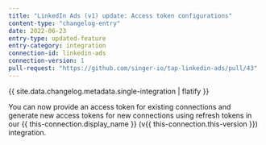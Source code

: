 ```yaml
---
title: "LinkedIn Ads (v1) update: Access token configurations"
content-type: "changelog-entry"
date: 2022-06-23
entry-type: updated-feature
entry-category: integration
connection-id: linkedin-ads
connection-version: 1
pull-request: "https://github.com/singer-io/tap-linkedin-ads/pull/43"
---
```

{{ site.data.changelog.metadata.single-integration | flatify }}

You can now provide an access token for existing connections and generate new access tokens for new connections using refresh tokens in our {{ this-connection.display_name }} (v{{ this-connection.this-version }}) integration.